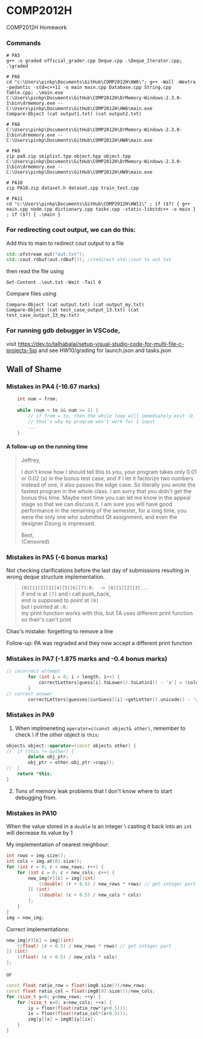 # COMP2012H
 COMP2012H Homework

### Commands
```
# PA5
g++ -o graded official_grader.cpp Deque.cpp .\Deque_Iterator.cpp; .\graded

# PA6
cd "c:\Users\pinkp\Documents\GitHub\COMP2012H\HW6\"; g++ -Wall -Wextra -pedantic -std=c++11 -o main main.cpp Database.cpp String.cpp Table.cpp; .\main.exe 
C:\Users\pinkp\Documents\GitHub\COMP2012H\DrMemory-Windows-2.3.0-1\bin\drmemory.exe -- C:\Users\pinkp\Documents\GitHub\COMP2012H\HW6\main.exe
Compare-Object (cat output1.txt) (cat output2.txt)

# PA8
C:\Users\pinkp\Documents\GitHub\COMP2012H\DrMemory-Windows-2.3.0-1\bin\drmemory.exe -- C:\Users\pinkp\Documents\GitHub\COMP2012H\HW8\main.exe

# PA9
zip pa9.zip skiplist.tpp object.hpp object.tpp
C:\Users\pinkp\Documents\GitHub\COMP2012H\DrMemory-Windows-2.3.0-1\bin\drmemory.exe -- C:\Users\pinkp\Documents\GitHub\COMP2012H\HW9\main.exe

# PA10
zip PA10.zip dataset.h dataset.cpp train_test.cpp

# PA11
cd "c:\Users\pinkp\Documents\GitHub\COMP2012H\HW11\" ; if ($?) { g++ main.cpp node.cpp dictionary.cpp tasks.cpp -static-libstdc++ -o main } ; if ($?) { .\main }

```

### For redirecting cout output, we can do this:
Add this to main to redirect cout output to a file
```C++
std::ofstream out("out.txt");
std::cout.rdbuf(out.rdbuf()); //redirect std::cout to out.txt
```
then read the file using
```
Get-Content .\out.txt -Wait -Tail 0
```

Compare files using
```
Compare-Object (cat output.txt) (cat output_my.txt)
Compare-Object (cat test_case_output_13.txt) (cat test_case_output_13_my.txt)
```

### For running gdb debugger in VSCode,
visit https://dev.to/talhabalaj/setup-visual-studio-code-for-multi-file-c-projects-1jpi and see HW10/grading for launch.json and tasks.json

## Wall of Shame
### Mistakes in PA4 (-16.67 marks)
```C
    int num = from;
    ... 
    while (num < to && num >= 2) { 
        // if from = to, then the while loop will immediately exit :D
        // that's why my program won't work for 1 input
        ...
    }
```

#### A follow-up on the running time
> Jeffrey,
> 
> I don't know how I should tell this to you, your program takes only 0.01 or 0.02 (s) in the bonus test case, and if I let it factorize two numbers instead of one, it also passes the edge case. So literally you wrote the fastest program in the whole class. I am sorry that you didn't get the bonus this time. Maybe next time you can let me know in the appeal stage so that we can discuss it. I am sure you will have good performance in the remaining of the semester, for a long time, you were the only one who submitted Qt assignment, and even the designer Dzung is impressed.
>
> Best, \
> (Censored)

### Mistakes in PA5 (-6 bonus marks)
Not checking clarifications before the last day of submissions resulting in wrong deque structure implementation.

> `[0][1][2][3][4][5][6][7]:8:  -> [0][1][2][3]...` \
> if end is at `[7]` and i call push_back, \
> end is supposed to point at `[0]` \
> but i pointed at `:8:` \
> my print function works with this, but TA uses different print function \
> so their's can't print
 
Chao's mistake: forgetting to remove a line

Follow-up: PA was regraded and they now accept a different print function

### Mistakes in PA7 (-1.875 marks and -0.4 bonus marks)
```C++
// incorrect attempt
        for (int i = 0; i < length; i++) {
            correctLetters[guess[i].toLower().toLatin1() - 'a'] = (colors[i] == YELLOW || colors[i] == GREEN);
        }
// correct answer
        correctLetters[guesses[curGuess][i]->getLetter().unicode() - 'a'] |= (colors[i] != GREY);
```

### Mistakes in PA9 

1. When implmeneting `operator=c(const object& other)`, remember to check \\
if the other object is `this`:
```C++
object& object::operator=(const object& other) {
//  if (this != &other) {
		delete obj_ptr;
		obj_ptr = other.obj_ptr->copy();
//  }
    return *this;
}
```

2. Tons of memory leak problems that I don't know where to start debugging from.

### Mistakes in PA10
When the value stored in a `double` is an integer \\
casting it back into an `int` will decrease its value by 1

My implementation of nearest neighbour:
```C++
int rows = img.size();
int cols = img.at(0).size();
for (int r = 0; r < new_rows; r++) {
	for (int c = 0; c < new_cols; c++) {
		new_img[r][c] = img[(int) 
			((double) (r + 0.5) / new_rows * rows) // get integer part
		][ (int) 
			((double) (c + 0.5) / new_cols * cols) 
		];
	}
}
img = new_img;	
```

Correct implementations:
```C++
new_img[r][c] = img[(int) 
	((float) (r + 0.5) / new_rows * rows) // get integer part
][ (int) 
	((float) (c + 0.5) / new_cols * cols) 
];
```
or 
```C++
const float ratio_row = float(img0.size())/new_rows;
const float ratio_col = float(img0[0].size())/new_cols;
for (size_t y=0; y<new_rows; ++y) {
	for (size_t x=0; x<new_cols; ++x) {
		iy = floor(float(ratio_row*(y+0.5)));
		ix = floor(float(ratio_col*(x+0.5)));
		img[y][x] = img0[iy][ix];
	}
}
```
